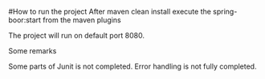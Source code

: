#How to run the project
After maven clean install execute the spring-boor:start from the maven plugins

The project will run on default port 8080.

Some remarks

Some parts of Junit is not completed.
Error handling is not fully completed.
